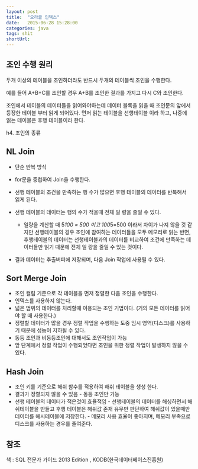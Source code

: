 ```yaml
---
layout: post
title:  "오라클 인덱스"
date:   2015-06-28 15:28:00
categories: java
tags: shit
shortUrl: 
---
```



조인 수행 원리
---------------- 

두개 이상의 테이블을 조인하더라도 반드시 두개의 테이블씩 조인을 수행한다.

예를 들어 A+B+C를 조인할 경우 A+B를 조인한 결과를 가지고 다시 C와 조인한다.

조인에서 테이블의 데이터들을 읽어와야하는데 데이터 블록을 읽을 때 조인문의 앞에서 등장한 테이블 부터 읽게 되어있다. 먼저 읽는 테이블을 선행테이블 이라 하고, 나중에 읽는 테이블은 후행 테이블이라 한다.

h4. 조인의 종류


NL Join
---------------- 

* 단순 반복 방식
* for문을 중첩하여 Join을 수행한다.
* 선행 테이블의 조건을 만족하는 행 수가 많으면 후행 테이블의 데이터를 반복해서 읽게 된다.
* 선행 테이블의 데이터는 행의 수가 적을때 전체 일 량을 줄일 수 있다.
	* 일량을 계산할 때 5*100 = 500 이고 100*5=500 이라서 차이가 나지 않을 것 같지만 선행테이블의 경우 조인에 참여하는 데이터들을 모두 메모리로 읽는 반면, 후행테이블의 데이터는 선행테이블과의 데이터를 비교하여 조건에 만족하는 데이터들만 읽기 때문에 전체 일 량을 줄일 수 있는 것이다.

* 결과 데이터는 추출버퍼에 저장되며, 다음 Join 작업에 사용될 수 있다.

Sort Merge Join
---------------- 

* 조인 컬럼 기준으로 각 테이블을 먼저 정렬한 다음 조인을 수행한다.
* 인덱스를 사용하지 않는다.
* 넓은 범위의 데이터를 처리할때 이용되는 조인 기법이다. (거의 모든 데이터를 읽어야 할 때 사용한다.)
* 정렬할 데이터가 많을 경우 정렬 작업을 수행하는 도중 임시 영역(디스크)를 사용하기 때문에 성능이 저하될 수 있다.
* 동등 조인과 비동등조인에 대해서도 조인작업이 가능
* 앞 단계에서 정렬 작업이 수행되었다면 조인을 위한 정렬 작업이 발생하지 않을 수 있다.

Hash Join
---------------- 

* 조인 키를 기준으로 해쉬 함수를 적용하여 해쉬 테이블을 생성 한다.
* 결과가 정렬되지 않을 수 있음 - 동등 조인만 가능
* 선행 테이블의 데이터가 적은것이 효율적임 - 선행테이블의 데이터를 해싱하면서 해쉬테이블을 만들고 후행 테이블은 해쉬값 존재 유무만 판단하여 해쉬값이 있을때만 데이터를 헤시테이블에 저장한다. - 메모리 사용 효율이 좋아지며, 메모리 부족으로 디스크를 사용하는 경우를 줄여준다.

참조
---------------- 
책 : SQL 전문가 가이드 2013 Edition , KODB(한국데이터베이스진흥원)